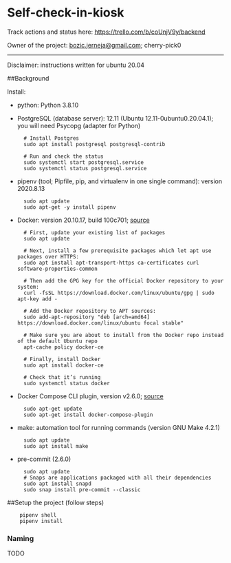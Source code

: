 # Self-check-in-kiosk

Track actions and status here:
https://trello.com/b/coUnjV9y/backend

Owner of the project: bozic.jerneja@gmail.com; cherry-pick0

---------------------------------------------------------

Disclaimer: instructions written for ubuntu 20.04

##Background

Install:

- python: Python 3.8.10

- PostgreSQL (database server): 12.11 (Ubuntu 12.11-0ubuntu0.20.04.1); you will need Psycopg (adapter for Python)


        # Install Postgres
        sudo apt install postgresql postgresql-contrib
        
        # Run and check the status
        sudo systemctl start postgresql.service
        sudo systemctl status postgresql.service


- pipenv (tool; Pipfile, pip, and virtualenv in one single command): version 2020.8.13


        sudo apt update
        sudo apt-get -y install pipenv
        
- Docker: version 20.10.17, build 100c701; [source](https://www.digitalocean.com/community/tutorials/how-to-install-and-use-docker-on-ubuntu-20-04)

    
        # First, update your existing list of packages
        sudo apt update
        
        # Next, install a few prerequisite packages which let apt use packages over HTTPS:
        sudo apt install apt-transport-https ca-certificates curl software-properties-common
        
        # Then add the GPG key for the official Docker repository to your system:
        curl -fsSL https://download.docker.com/linux/ubuntu/gpg | sudo apt-key add -
        
        # Add the Docker repository to APT sources:
        sudo add-apt-repository "deb [arch=amd64] https://download.docker.com/linux/ubuntu focal stable"
    
        # Make sure you are about to install from the Docker repo instead of the default Ubuntu repo
        apt-cache policy docker-ce
        
        # Finally, install Docker
        sudo apt install docker-ce
        
        # Check that it’s running
        sudo systemctl status docker

- Docker Compose CLI plugin, version v2.6.0; [source](https://docs.docker.com/compose/install/compose-plugin/#installing-compose-on-linux-systems)

    
        sudo apt-get update
        sudo apt-get install docker-compose-plugin
    
- make: automation tool for running commands (version GNU Make 4.2.1)

 
        sudo apt update
        sudo apt install make

- pre-commit (2.6.0)

        
        sudo apt update
        # Snaps are applications packaged with all their dependencies
        sudo apt install snapd
        sudo snap install pre-commit --classic

##Setup the project (follow steps)

        pipenv shell
        pipenv install
        
### Naming
 TODO
